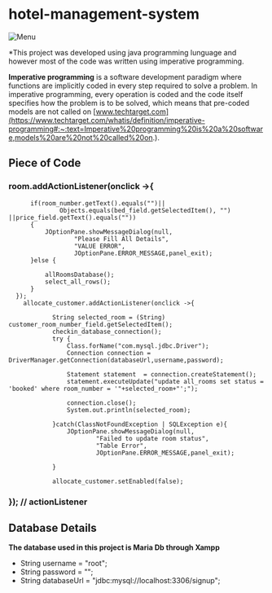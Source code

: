 # hotel-management-system

![Menu](https://scontent.fhre1-1.fna.fbcdn.net/v/t39.30808-6/276168155_140734838439715_2106096023964622113_n.jpg?_nc_cat=103&ccb=1-7&_nc_sid=8bfeb9&_nc_ohc=pPtmAemtuy0AX8AP8hb&_nc_ht=scontent.fhre1-1.fna&oh=00_AT8gyZA7a_GAmz3SMuz8i2nYBdV_dJM1yyKIfey3z6s1jw&oe=62B93498)

*This project was developed using java programming lunguage and however most of the code was written using imperative programming.

**Imperative programming** is a software development paradigm where functions are implicitly coded in every step required to solve a problem. In imperative programming, every operation is coded and the code itself specifies how the problem is to be solved, which means that pre-coded models are not called on 
[www.techtarget.com](https://www.techtarget.com/whatis/definition/imperative-programming#:~:text=Imperative%20programming%20is%20a%20software,models%20are%20not%20called%20on.).

## Piece of Code

### room.addActionListener(onclick ->{
          if(room_number.getText().equals("")||
                  Objects.equals(bed_field.getSelectedItem(), "") ||price_field.getText().equals(""))
          {
              JOptionPane.showMessageDialog(null,
                      "Please Fill All Details",
                      "VALUE ERROR",
                      JOptionPane.ERROR_MESSAGE,panel_exit);
          }else {

              allRoomsDatabase();
              select_all_rows();
          }
      });
        allocate_customer.addActionListener(onclick ->{

                String selected_room = (String) customer_room_number_field.getSelectedItem();
                checkin_database_connection();
                try {
                    Class.forName("com.mysql.jdbc.Driver");
                    Connection connection = DriverManager.getConnection(databaseUrl,username,password);

                    Statement statement  = connection.createStatement();
                    statement.executeUpdate("update all_rooms set status = 'booked' where room_number = '"+selected_room+"';");

                    connection.close();
                    System.out.println(selected_room);

                }catch(ClassNotFoundException | SQLException e){
                    JOptionPane.showMessageDialog(null,
                            "Failed to update room status",
                            "Table Error",
                            JOptionPane.ERROR_MESSAGE,panel_exit);

                }

                allocate_customer.setEnabled(false);

   ###     }); // actionListener
   
   ## Database Details 
   **The database used in this project is Maria Db  through Xampp**
   - String username = "root";
   - String password = "";
   -  String databaseUrl = "jdbc:mysql://localhost:3306/signup";

